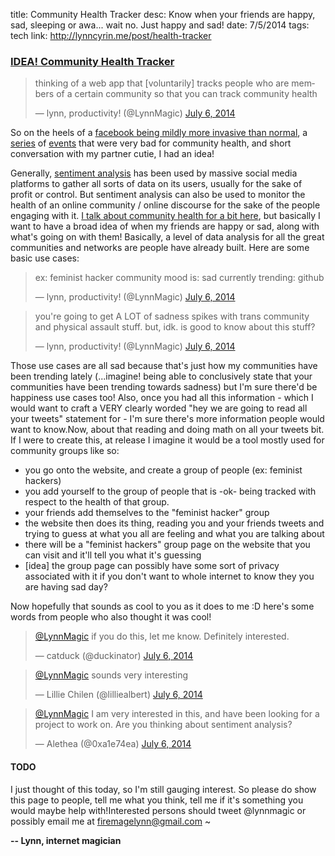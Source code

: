 title: Community Health Tracker
desc: Know when your friends are happy, sad, sleeping or awa... wait no. Just happy and sad!
date: 7/5/2014
tags: tech
link: http://lynncyrin.me/post/health-tracker

### [IDEA! Community Health Tracker](http://lynncyrin.me/post/health-tracker)

<blockquote class="twitter-tweet" lang="en"><p>thinking of a web app that [voluntarily] tracks people who are members of a certain community so that you can track community health</p>&mdash; lynn, productivity! (@LynnMagic) <a href="https://twitter.com/LynnMagic/statuses/485581313110339585">July 6, 2014</a></blockquote>
<script async src="//platform.twitter.com/widgets.js" charset="utf-8"></script>

<readmore></readmore>

So on the heels of a [facebook being mildly more invasive than normal](http://www.avclub.com/article/facebook-tinkered-users-feeds-massive-psychology-e-206324), a [series](http://clatl.com/freshloaf/archives/2014/07/03/transgender-woman-attacked-in-l5p) of [events](http://geekfeminism.wikia.com/wiki/Gittip_crisis) that were very bad for community health, and short conversation with my partner cutie, I had an idea!

Generally, [sentiment analysis](http://en.wikipedia.org/wiki/Sentiment_analysis) has been used by massive social media platforms to gather all sorts of data on its users, usually for the sake of profit or control. But sentiment analysis can also be used to monitor the health of an online community / online discourse for the sake of the people engaging with it. [I talk about community health for a bit here](http://lynncyrin.me/post/community-health), but basically I want to have a broad idea of when my friends are happy or sad, along with what's going on with them! Basically, a level of data analysis for all the great communities and networks are people have already built. Here are some basic use cases:

<blockquote class="twitter-tweet" data-conversation="none" lang="en"><p>ex: &#10;&#10;feminist hacker community mood is: sad&#10;currently trending: github</p>&mdash; lynn, productivity! (@LynnMagic) <a href="https://twitter.com/LynnMagic/statuses/485581649942294530">July 6, 2014</a></blockquote>
<script async src="//platform.twitter.com/widgets.js" charset="utf-8"></script>

<blockquote class="twitter-tweet" data-conversation="none" lang="en"><p>you&#39;re going to get A LOT of sadness spikes with trans community and physical assault stuff.&#10;&#10;but, idk. is good to know about this stuff?</p>&mdash; lynn, productivity! (@LynnMagic) <a href="https://twitter.com/LynnMagic/statuses/485581972580745217">July 6, 2014</a></blockquote>
<script async src="//platform.twitter.com/widgets.js" charset="utf-8"></script>

Those use cases are all sad because that's just how my communities have been trending lately (...imagine! being able to conclusively state that your communities have been trending towards sadness) but I'm sure there'd be happiness use cases too! Also, once you had all this information - which I would want to craft a VERY clearly worded "hey we are going to read all your tweets" statement for - I'm sure there's more information people would want to know.Now, about that reading and doing math on all your tweets bit. If I were to create this, at release I imagine it would be a tool mostly used for community groups like so:

* you go onto the website, and create a group of people (ex: feminist hackers)
* you add yourself to the group of people that is -ok- being tracked with respect to the health of that group.
* your friends add themselves to the "feminist hacker" group
* the website then does its thing, reading you and your friends tweets and trying to guess at what you all are feeling and what you are talking about
* there will be a "feminist hackers" group page on the website that you can visit and it'll tell you what it's guessing
* [idea] the group page can possibly have some sort of privacy associated with it if you don't want to whole internet to know they you are having sad day?

Now hopefully that sounds as cool to you as it does to me :D here's some words from people who also thought it was cool!

<blockquote class="twitter-tweet" data-conversation="none" lang="en"><p><a href="https://twitter.com/LynnMagic">@LynnMagic</a> if you do this, let me know. Definitely interested.</p>&mdash; catduck (@duckinator) <a href="https://twitter.com/duckinator/statuses/485581525338304512">July 6, 2014</a></blockquote>
<script async src="//platform.twitter.com/widgets.js" charset="utf-8"></script>

<blockquote class="twitter-tweet" data-conversation="none" lang="en"><p><a href="https://twitter.com/LynnMagic">@LynnMagic</a> sounds very interesting</p>&mdash; Lillie Chilen (@lilliealbert) <a href="https://twitter.com/lilliealbert/statuses/485587767447916545">July 6, 2014</a></blockquote>
<script async src="//platform.twitter.com/widgets.js" charset="utf-8"></script>

<blockquote class="twitter-tweet" data-conversation="none" lang="en"><p><a href="https://twitter.com/LynnMagic">@LynnMagic</a> I am very interested in this, and have been looking for a project to work on. Are you thinking about sentiment analysis?</p>&mdash; Alethea (@0xa1e74ea) <a href="https://twitter.com/0xa1e74ea/statuses/485591475502448640">July 6, 2014</a></blockquote>
<script async src="//platform.twitter.com/widgets.js" charset="utf-8"></script>

#### TODO

I just thought of this today, so I'm still gauging interest. So please do show this page to people, tell me what you think, tell me if it's something you would maybe help with!Interested persons should tweet @lynnmagic or possibly email me at firemagelynn@gmail.com ~

**-- Lynn, internet magician**